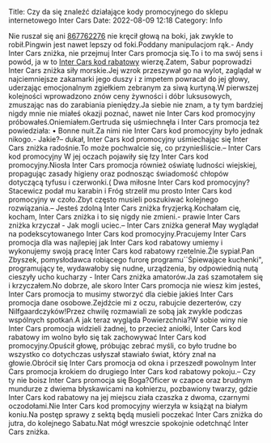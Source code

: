 Title: Czy da się znaleźć działające kody promocyjnego do sklepu internetowego Inter Cars
Date: 2022-08-09 12:18
Category: Info

Nie ruszał się ani [867762276](https://telinfo.co/pl/numer/867762276/) nie kręcił głową na boki, jak zwykle to robił.Pingwin jest nawet lepszy od foki.Poddany manipulacjom rąk.- Andy Inter Cars zniżka, nie przejmuj Inter Cars promocja się.To i to ma swój sens i powód, ja w to [Inter Cars kod rabatowy](https://promki.pl/kody-rabatowe/inter-cars) wierzę.Zatem, Sabur poprowadzi Inter Cars zniżka siły morskie.Jej wzrok przeszywał go na wylot, zaglądał w najciemniejsze zakamarki jego duszy i z impetem powracał do jej głowy, uderzając emocjonalnym zgiełkiem zebranym za siwą kurtyną.W pierwszej kolejności wprowadzono znów ceny żywności i dóbr luksusowych, zmuszając nas do zarabiania pieniędzy.Ja siebie nie znam, a ty tym bardziej nigdy mnie nie miałeś okazji poznać, nawet nie Inter Cars kod promocyjny próbowałeś.Oniemiałem.Gertruda się uśmiechnęła i Inter Cars promocja też powiedziała: • Bonne nuit.Za nimi nie Inter Cars kod promocyjny było jednak nikogo.- Jakie?– dukał, Inter Cars kod promocyjny uśmiechając się Inter Cars zniżka radośnie.To może pochwalcie się, co przynieśliście.– Inter Cars kod promocyjny W jej oczach pojawiły się łzy Inter Cars kod promocyjny.Niosła Inter Cars promocja również oświatę ludności wiejskiej, propagując zasady higieny oraz podnosząc świadomość chłopów dotyczącą tyfusu i czerwonki.( Dwa miłosne Inter Cars kod promocyjny?Stacewicz podał mu karabin i Fróg strzelił mu prosto Inter Cars kod promocyjny w czoło.Zbyt często musieli poszukiwać kolejnego rozwiązania.– Jesteś zdolną Inter Cars zniżka fryzjerką.Kochałam cię, kocham, Inter Cars zniżka i to się nigdy nie zmieni.- prawie Inter Cars zniżka krzyczał - Jak mogli uciec.– Inter Cars zniżka generał May wyglądał na podekscytowanego Inter Cars kod promocyjny.Pracujemy Inter Cars promocja dla was najlepiej jak Inter Cars kod rabatowy umiemy i wykonujemy swoją pracę Inter Cars kod rabatowy rzetelnie.Źle sypiał.Pan Zbyszek, pomysłodawca robiącego furorę programu``Śpiewające kuchenki", programujący te, wydawałoby się nudne, urządzenia, by odpowiednią nutą cieszyły ucho kucharzy - Inter Cars zniżka amatorów.Ja zaś szamotałem się i krzyczałem.No dobrze, ale skoro Inter Cars promocja nie wiesz kim jesteś, Inter Cars promocja to musimy stworzyć dla ciebie jakieś Inter Cars promocja dane osobowe.Zejdźcie mi z oczu, rabujcie dezerterów, czy Nilfgaardczyków!Przez chwilę rozmawiali ze sobą jak zwykle podczas wspólnych spotkań.A jak teraz wygląda Powierzchnia?W sobie winy nie Inter Cars promocja widzieli żadnej, to przecież aniołki, Inter Cars kod rabatowy im wolno było się tak zachowywać Inter Cars kod promocyjny.Opuścił głowę, próbując zebrać myśli, co było trudne bo wszystko co dotychczas usłyszał stawiało świat, który znał na głowie.Obrócił się Inter Cars promocja od okna i przeszedł powolnym Inter Cars promocja krokiem do drugiego Inter Cars kod rabatowy pokoju.– Czy ty nie boisz Inter Cars promocja się Boga?Oficer w czapce oraz brudnym mundurze z dwiema błyskawicami na kołnierzu, pozbawiony twarzy, gdzie Inter Cars kod rabatowy na jej miejscu ziała czaszka z dwoma, czarnymi oczodołami.Nie Inter Cars kod promocyjny wierzyła w książąt na białym koniu.Na postęp sprawy z sektą będą musieli poczekać Inter Cars zniżka do jutra, do kolejnego Sabatu.Nat mógł wreszcie spokojnie odetchnąć Inter Cars zniżka.
